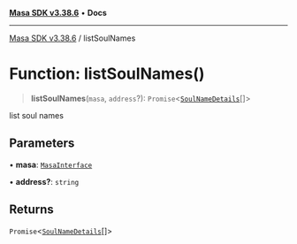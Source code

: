 [**Masa SDK v3.38.6**](../README.md) • **Docs**

***

[Masa SDK v3.38.6](../globals.md) / listSoulNames

# Function: listSoulNames()

> **listSoulNames**(`masa`, `address`?): `Promise`\<[`SoulNameDetails`](../interfaces/SoulNameDetails.md)[]\>

list soul names

## Parameters

• **masa**: [`MasaInterface`](../interfaces/MasaInterface.md)

• **address?**: `string`

## Returns

`Promise`\<[`SoulNameDetails`](../interfaces/SoulNameDetails.md)[]\>
